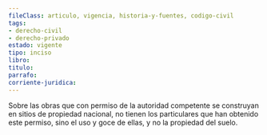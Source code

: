 ```yaml
---
fileClass: articulo, vigencia, historia-y-fuentes, codigo-civil
tags:
- derecho-civil
- derecho-privado
estado: vigente
tipo: inciso
libro:
titulo:
parrafo:
corriente-juridica:
---
```

Sobre las obras que con permiso de la autoridad competente se construyan en sitios de propiedad nacional, no tienen los particulares que han obtenido este permiso, sino el uso y goce de ellas, y no la propiedad del suelo.